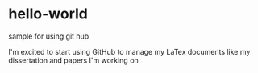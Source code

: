 # hello-world
sample for using git hub

I'm excited to start using GitHub to manage my LaTex documents like my dissertation and papers I'm working on

